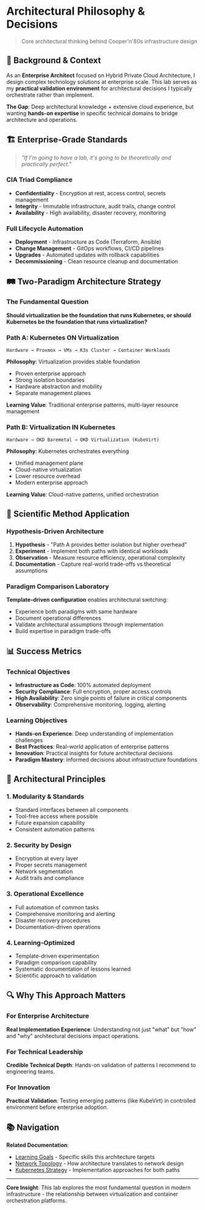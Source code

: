 # Architectural Philosophy & Decisions

> Core architectural thinking behind Cooper'n'80s infrastructure design

## 🎯 Background & Context

As an **Enterprise Architect** focused on Hybrid Private Cloud Architecture, I design complex technology solutions at enterprise scale. This lab serves as my **practical validation environment** for architectural decisions I typically orchestrate rather than implement.

**The Gap**: Deep architectural knowledge + extensive cloud experience, but wanting **hands-on expertise** in specific technical domains to bridge architecture and operations.

## 🏗️ Enterprise-Grade Standards

> *"If I'm going to have a lab, it's going to be theoretically and practically perfect."*

### CIA Triad Compliance
- **Confidentiality** - Encryption at rest, access control, secrets management
- **Integrity** - Immutable infrastructure, audit trails, change control  
- **Availability** - High availability, disaster recovery, monitoring

### Full Lifecycle Automation
- **Deployment** - Infrastructure as Code (Terraform, Ansible)
- **Change Management** - GitOps workflows, CI/CD pipelines
- **Upgrades** - Automated updates with rollback capabilities
- **Decommissioning** - Clean resource cleanup and documentation

## 🛤️ Two-Paradigm Architecture Strategy

### The Fundamental Question
**Should virtualization be the foundation that runs Kubernetes, or should Kubernetes be the foundation that runs virtualization?**

### Path A: Kubernetes ON Virtualization
```
Hardware → Proxmox → VMs → K3s Cluster → Container Workloads
```

**Philosophy**: Virtualization provides stable foundation
- Proven enterprise approach
- Strong isolation boundaries
- Hardware abstraction and mobility
- Separate management planes

**Learning Value**: Traditional enterprise patterns, multi-layer resource management

### Path B: Virtualization IN Kubernetes  
```
Hardware → OKD Baremetal → OKD Virtualization (KubeVirt)
```

**Philosophy**: Kubernetes orchestrates everything
- Unified management plane
- Cloud-native virtualization
- Lower resource overhead
- Modern enterprise approach

**Learning Value**: Cloud-native patterns, unified orchestration

## 🧪 Scientific Method Application

### Hypothesis-Driven Architecture
1. **Hypothesis** - "Path A provides better isolation but higher overhead"
2. **Experiment** - Implement both paths with identical workloads
3. **Observation** - Measure resource efficiency, operational complexity
4. **Documentation** - Capture real-world trade-offs vs theoretical assumptions

### Paradigm Comparison Laboratory
**Template-driven configuration** enables architectural switching:
- Experience both paradigms with same hardware
- Document operational differences
- Validate architectural assumptions through implementation
- Build expertise in paradigm trade-offs

## 📊 Success Metrics

### Technical Objectives
- **Infrastructure as Code**: 100% automated deployment
- **Security Compliance**: Full encryption, proper access controls
- **High Availability**: Zero single points of failure in critical components
- **Observability**: Comprehensive monitoring, logging, alerting

### Learning Objectives
- **Hands-on Experience**: Deep understanding of implementation challenges
- **Best Practices**: Real-world application of enterprise patterns
- **Innovation**: Practical insights for future architectural decisions
- **Paradigm Mastery**: Informed decisions about infrastructure foundations

## 🎯 Architectural Principles

### 1. **Modularity & Standards**
- Standard interfaces between all components
- Tool-free access where possible
- Future expansion capability
- Consistent automation patterns

### 2. **Security by Design**
- Encryption at every layer
- Proper secrets management
- Network segmentation
- Audit trails and compliance

### 3. **Operational Excellence**
- Full automation of common tasks
- Comprehensive monitoring and alerting
- Disaster recovery procedures
- Documentation-driven operations

### 4. **Learning-Optimized**
- Template-driven experimentation
- Paradigm comparison capability
- Systematic documentation of lessons learned
- Scientific approach to validation

## 🔍 Why This Approach Matters

### For Enterprise Architecture
**Real Implementation Experience**: Understanding not just "what" but "how" and "why" architectural decisions impact operations.

### For Technical Leadership
**Credible Technical Depth**: Hands-on validation of patterns I recommend to engineering teams.

### For Innovation
**Practical Validation**: Testing emerging patterns (like KubeVirt) in controlled environment before enterprise adoption.

## 📚 Navigation

**Related Documentation**:
- [Learning Goals](learning-goals.md) - Specific skills this architecture targets
- [Network Topology](../02-design/network-topology.md) - How architecture translates to network design
- [Kubernetes Strategy](../02-design/kubernetes-strategy.md) - Implementation approaches for both paths

---

**Core Insight**: This lab explores the most fundamental question in modern infrastructure - the relationship between virtualization and container orchestration platforms.